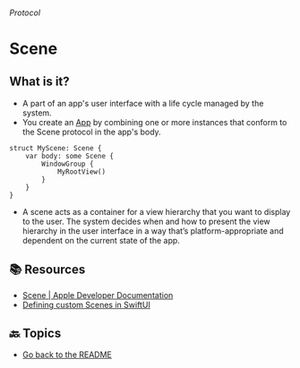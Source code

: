 ###### Protocol
# Scene

## What is it?
- A part of an app's user interface with a life cycle managed by the system.
- You create an [App](https://developer.apple.com/documentation/swiftui/app) by combining one or more instances that conform to the Scene protocol in the app's body. 
```
struct MyScene: Scene {
    var body: some Scene {
        WindowGroup {
            MyRootView()
        }
    }
}
```
- A scene acts as a container for a view hierarchy that you want to display to the user. The system decides when and how to present the view hierarchy in the user interface in a way that’s platform-appropriate and dependent on the current state of the app.


## 📚 Resources
- [Scene | Apple Developer Documentation](https://developer.apple.com/documentation/swiftui/scene)
- [Defining custom Scenes in SwiftUI](https://nilcoalescing.com/blog/CustomScenesInSwiftUI/#:~:text=Scenes%20are%20a%20core%20concept,organizing%20and%20maintaining%20complex%20applications.)

## 🔙 Topics

- [Go back to the README](/SwiftUI%20Framework/README.md)